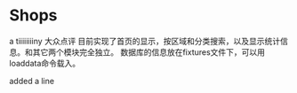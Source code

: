 # Shops
a tiiiiiiiiny 大众点评
目前实现了首页的显示，按区域和分类搜索，以及显示统计信息。和其它两个模块完全独立。
数据库的信息放在fixtures文件下，可以用loaddata命令载入。

added a line
